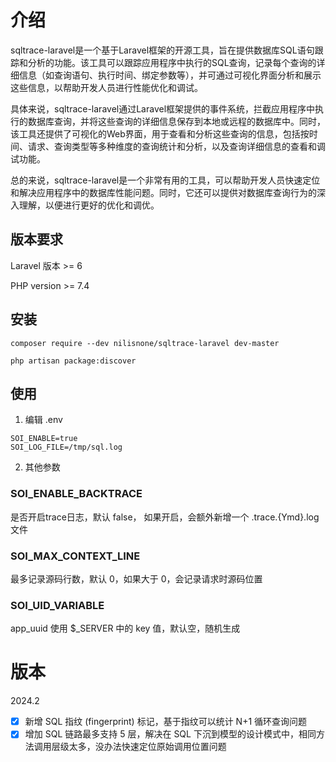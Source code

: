 # 介绍

sqltrace-laravel是一个基于Laravel框架的开源工具，旨在提供数据库SQL语句跟踪和分析的功能。该工具可以跟踪应用程序中执行的SQL查询，记录每个查询的详细信息（如查询语句、执行时间、绑定参数等），并可通过可视化界面分析和展示这些信息，以帮助开发人员进行性能优化和调试。

具体来说，sqltrace-laravel通过Laravel框架提供的事件系统，拦截应用程序中执行的数据库查询，并将这些查询的详细信息保存到本地或远程的数据库中。同时，该工具还提供了可视化的Web界面，用于查看和分析这些查询的信息，包括按时间、请求、查询类型等多种维度的查询统计和分析，以及查询详细信息的查看和调试功能。

总的来说，sqltrace-laravel是一个非常有用的工具，可以帮助开发人员快速定位和解决应用程序中的数据库性能问题。同时，它还可以提供对数据库查询行为的深入理解，以便进行更好的优化和调优。

## 版本要求 

Laravel 版本 >= 6

PHP version >= 7.4


## 安装

```
composer require --dev nilisnone/sqltrace-laravel dev-master

php artisan package:discover
```

## 使用

1. 编辑 .env

```
SOI_ENABLE=true
SOI_LOG_FILE=/tmp/sql.log
```

2. 其他参数

### SOI_ENABLE_BACKTRACE

是否开启trace日志，默认 false， 如果开启，会额外新增一个 .trace.{Ymd}.log 文件

### SOI_MAX_CONTEXT_LINE

最多记录源码行数，默认 0，如果大于 0，会记录请求时源码位置

### SOI_UID_VARIABLE

app_uuid 使用 $_SERVER 中的 key 值，默认空，随机生成

# 版本

2024.2

- [x] 新增 SQL 指纹 (fingerprint) 标记，基于指纹可以统计 N+1 循环查询问题
- [x] 增加 SQL 链路最多支持 5 层，解决在 SQL 下沉到模型的设计模式中，相同方法调用层级太多，没办法快速定位原始调用位置问题
